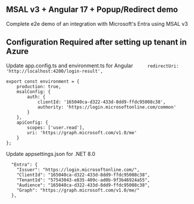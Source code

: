 ## MSAL v3 + Angular 17 + Popup/Redirect demo

Complete e2e demo of an integration with Microsoft's Entra using MSAL v3

## Configuration Required after setting up tenant in Azure

Update app.config.ts and environment.ts for Angular
`      redirectUri: 'http://localhost:4200/login-result', `

```
export const environment = {
    production: true,
    msalConfig: {
        auth: {
            clientId: '165040ca-d322-433d-8dd9-ffdc95008c38',
            authority: 'https://login.microsoftonline.com/common'
        }
    },
    apiConfig: {
        scopes: ['user.read'],
        uri: 'https://graph.microsoft.com/v1.0/me'
    }
};

```

Update appsettings.json for .NET 8.0 
```
  "Entra": {
    "Issuer": "https://login.microsoftonline.com/",
    "ClientId": "165040ca-d322-433d-8dd9-ffdc95008c38",
    "TenantId": "57543043-e835-409c-ad0b-9f3b46924a55",
    "Audience": "165040ca-d322-433d-8dd9-ffdc95008c38",
    "Graph": "https://graph.microsoft.com/v1.0/me/"
  },
```
